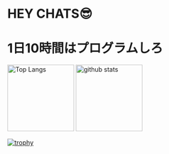 # HEY CHATS😎

<h1>1日10時間はプログラムしろ</h1>


<p align="left"> 
  <img alt="Top Langs" height="150px" src="https://github-readme-stats.vercel.app/api/top-langs/?username=dev-namba&layout=compact&count_private=true&show_icons=true&theme=onedark" />
  <img alt="github stats" height="150px" src="https://github-readme-stats.vercel.app/api?username=dev-namba&count_private=true&show_icons=true&show_icons=true&theme=onedark" />
</p>

[![trophy](https://github-profile-trophy.vercel.app/?username=dev-namba&theme=onedark&column=7
)](https://github.com/ryo-ma/github-profile-trophy)


<!--
**dev-namba/dev-namba** is a ✨ _special_ ✨ repository because its `README.md` (this file) appears on your GitHub profile.

Here are some ideas to get you started:

- 🔭 I’m currently working on ...
- 🌱 I’m currently learning ...
- 👯 I’m looking to collaborate on ...
- 🤔 I’m looking for help with ...
- 💬 Ask me about ...
- 📫 How to reach me: ...
- 😄 Pronouns: ...
- ⚡ Fun fact: ...
-->
